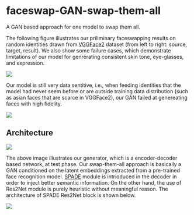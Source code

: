 # faceswap-GAN-swap-them-all
A GAN based approach for one model to swap them all.

The following figure illustrates our priliminary faceswapping results on random identities drawn from [VGGFace2](http://www.robots.ox.ac.uk/~vgg/data/vgg_face2/) dataset (from left to right: source, target, result). We also show some failure cases, which demonstrate limitations of our model for genrerating consistent skin tone, eye-glasses, and expression.

![](https://github.com/shaoanlu/faceswap-GAN-swap-them-all/raw/master/images/result.jpg)

Our model is still very data sentitive, i.e., when feeding identities that the model had never seem before or are outside training data distribution (such as asian faces that are scarce in VGGFace2), our GAN failed at genereating faces with high fidelity.

![](https://github.com/shaoanlu/faceswap-GAN-swap-them-all/raw/master/images/result2.jpg)

## Architecture
![](https://github.com/shaoanlu/faceswap-GAN-swap-them-all/raw/master/images/sta_generator.jpg)

The above image illustrates our generator, which is a encoder-decoder based network, at test phase. Our swap-them-all approach is basically a GAN conditioned on the latent embeddings extracted from a pre-trained face recognition model. [SPADE](https://arxiv.org/abs/1903.07291) module is intrioduced in the decoder in order to inject better semantic information. On the other hand, the use of Res2Net module is purely heuristic without meaningful reason. The architecture of SPADE Res2Net block is shown below.

![](https://github.com/shaoanlu/faceswap-GAN-swap-them-all/raw/master/images/sta_SPADE_Res2Net_block.jpg)

